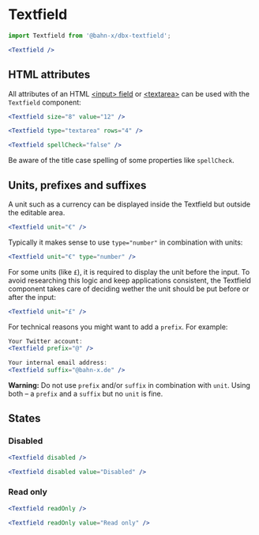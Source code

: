 # Textfield

```js
import Textfield from '@bahn-x/dbx-textfield';
```

```jsx +jsxpreview +highlight="Textfield"
<Textfield />
```

## HTML attributes

All attributes of an HTML [\<input\> field](https://developer.mozilla.org/en-US/docs/Web/HTML/Element/input#Attributes) or [\<textarea\>](https://developer.mozilla.org/en-US/docs/Web/HTML/Element/textarea#Attributes) can be used with the `Textfield` component:

```jsx +jsxpreview +highlight=/size=".+?"/,/value=".+?"/
<Textfield size="8" value="12" />
```

```jsx +jsxpreview +highlight=/type=".+?"/,/rows=".+?"/
<Textfield type="textarea" rows="4" />
```

```jsx +jsxpreview +highlight=/spellCheck=".+?"/,/C/
<Textfield spellCheck="false" />
```

Be aware of the title case spelling of some properties like `spellCheck`.

## Units, prefixes and suffixes

A unit such as a currency can be displayed inside the Textfield but outside the editable area.

```jsx +jsxpreview +highlight=/unit=".+?"/ .right
<Textfield unit="€" />
```

Typically it makes sense to use `type="number"` in combination with units:

```jsx +jsxpreview +highlight=/unit=".+?"/,/type="number"/ .right
<Textfield unit="€" type="number" />
```

For some units (like `£`), it is required to display the unit before the input. To avoid researching this logic and keep applications consistent, the Textfield component takes care of deciding wether the unit should be put before or after the input:

```jsx +jsxpreview +highlight=/£/ .right
<Textfield unit="£" />
```

For technical reasons you might want to add a `prefix`. For example:

```jsx +jsxpreview +highlight=/prefix=".+?"/ +showmore=1..1 .right
Your Twitter account:
<Textfield prefix="@" />
```

```jsx +jsxpreview +highlight=/suffix=".+?"/ +showmore=1..1 .right
Your internal email address:
<Textfield suffix="@bahn-x.de" />
```

**Warning:** Do not use `prefix` and/or `suffix` in combination with `unit`. Using both – a `prefix` and a `suffix` but no `unit` is fine. <?: .warning ?>

## States

### Disabled

```jsx +jsxpreview +highlight="disabled" .columns
<Textfield disabled />
```

```jsx +jsxpreview +highlight="disabled" .columns
<Textfield disabled value="Disabled" />
```

### Read only

```jsx +jsxpreview +highlight="readOnly" .columns
<Textfield readOnly />
```

```jsx +jsxpreview +highlight="readOnly" .columns
<Textfield readOnly value="Read only" />
```
